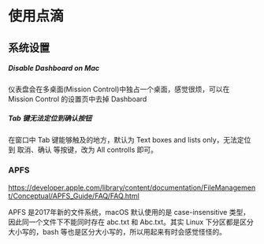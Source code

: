 # 使用点滴

## 系统设置

##### Disable Dashboard on Mac

仪表盘会在多桌面(Mission Control)中独占一个桌面，感觉很烦，可以在 Mission Control 的设置页中去掉 Dashboard

##### Tab 键无法定位到确认按钮

在窗口中 Tab 键能够触及的地方，默认为 Text boxes and lists only，无法定位到 取消、确认 等按键，改为 All controlls 即可。



### APFS

https://developer.apple.com/library/content/documentation/FileManagement/Conceptual/APFS_Guide/FAQ/FAQ.html

APFS 是2017年新的文件系统，macOS 默认使用的是 case-insensitive 类型，因此同一个文件下不能同时存在 abc.txt 和 Abc.txt。其实 Linux 下分区都是区分大小写的，bash 等也是区分大小写的，所以用起来有时会感觉怪怪的。







